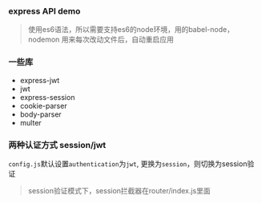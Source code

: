 ### express API demo

> 使用es6语法，所以需要支持es6的node环境，用的babel-node，nodemon 用来每次改动文件后，自动重启应用

### 一些库

- express-jwt
- jwt
- express-session
- cookie-parser
- body-parser
- multer


### 两种认证方式 session/jwt

`config.js`默认设置`authentication`为`jwt`, 更换为`session`，则切换为session验证

> session验证模式下，session拦截器在router/index.js里面